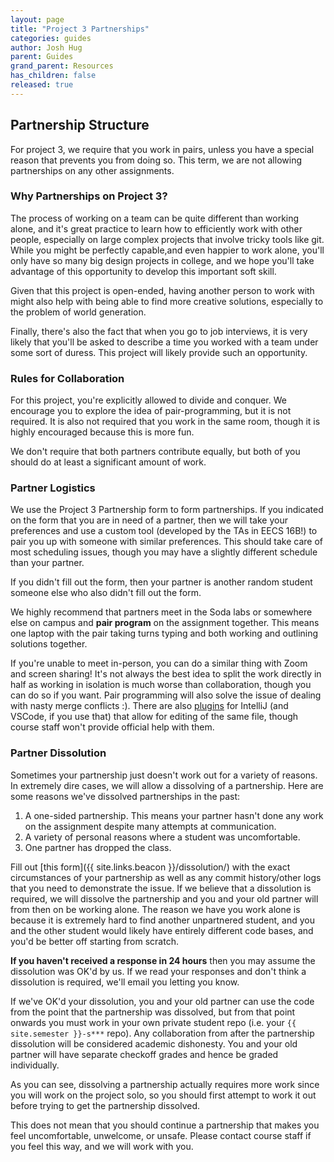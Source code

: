 ```yaml
---
layout: page
title: "Project 3 Partnerships"
categories: guides
author: Josh Hug
parent: Guides
grand_parent: Resources
has_children: false
released: true
---
```



## Partnership Structure

For project 3, we require that you work in pairs, unless you have a special
reason that prevents you from doing so. This term, we are not allowing
partnerships on any other assignments.

### Why Partnerships on Project 3?

The process of working on a team can be quite different than working alone, and
it's great practice to learn how to efficiently work with other people,
especially on large complex projects that involve tricky tools like git. While
you might be perfectly capable,and even happier to work alone, you'll only have
so many big design projects in college, and we hope you'll take advantage of
this opportunity to develop this important soft skill.

Given that this project is open-ended, having another person to work with might
also help with being able to find more creative solutions, especially to the
problem of world generation.

Finally, there's also the fact that when you go to job interviews, it is very
likely that you'll be asked to describe a time you worked with a team under
some sort of duress. This project will likely provide such an opportunity.

### Rules for Collaboration

For this project, you're explicitly allowed to divide and conquer. We encourage
you to explore the idea of pair-programming, but it is not required. It is also
not required that you work in the same room, though it is highly encouraged
because this is more fun.

We don't require that both partners contribute equally, but both of you should
do at least a significant amount of work.

### Partner Logistics

We use the Project 3 Partnership form to form partnerships. If you indicated on
the form that you are in need of a partner, then we will take your preferences
and use a custom tool (developed by the TAs in EECS 16B!) to pair you up with
someone with similar preferences. This should take care of most scheduling
issues, though you may have a slightly different schedule than your partner.

If you didn't fill out the form, then your partner is another random student
someone else who also didn't fill out the form.

We highly recommend that partners meet in the Soda labs or somewhere else on
campus and **pair program** on the assignment together. This means one laptop
with the pair taking turns typing and both working and outlining solutions
together.

If you're unable to meet in-person, you can do a similar thing with Zoom and
screen sharing! It's not always the best idea to split the work directly in
half as working in isolation is much worse than collaboration, though you can
do so if you want. Pair programming will also solve the issue of dealing with
nasty merge conflicts :). There are also
[plugins](https://www.jetbrains.com/help/idea/code-with-me.html) for IntelliJ
(and VSCode, if you use that) that allow for editing of the same file, though
course staff won't provide official help with them.

### Partner Dissolution

Sometimes your partnership just doesn't work out for a variety of reasons. In
extremely dire cases, we will allow a dissolving of a partnership. Here are
some reasons we've dissolved partnerships in the past:

1.  A one-sided partnership. This means your partner hasn't done any work on
    the assignment despite many attempts at communication.
2.  A variety of personal reasons where a student was uncomfortable.
3.  One partner has dropped the class.

Fill out [this form]({{ site.links.beacon }}/dissolution/) with the exact
circumstances of your partnership as well as any commit history/other logs that
you need to demonstrate the issue. If we believe that a dissolution is
required, we will dissolve the partnership and you and your old partner will
from then on be working alone. The reason we have you work alone is because it
is extremely hard to find another unpartnered student, and you and the other
student would likely have entirely different code bases, and you'd be better
off starting from scratch.

**If you haven't received a response in 24 hours** then you may assume the
dissolution was OK'd by us. If we read your responses and don't think a
dissolution is required, we'll email you letting you know.

If we've OK'd your dissolution, you and your old partner can use the code from
the point that the partnership was dissolved, but from that point onwards you
must work in your own private student repo (i.e. your `{{ site.semester }}-s***` repo). Any
collaboration from after the partnership dissolution will be considered
academic dishonesty. You and your old partner will have separate checkoff
grades and hence be graded individually.

As you can see, dissolving a partnership actually requires more work since you
will work on the project solo, so you should first attempt to work it out
before trying to get the partnership dissolved.

This does not mean that you should continue a partnership that makes you feel
uncomfortable, unwelcome, or unsafe. Please contact course staff if you feel
this way, and we will work with you.
